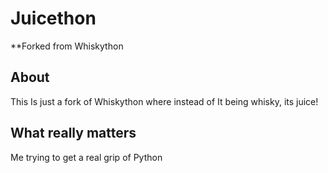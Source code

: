 # Juicethon
**Forked from Whiskython

## About

This Is just a fork of Whiskython where instead of It being whisky, its juice!

## What really matters

Me trying to get a real grip of Python

